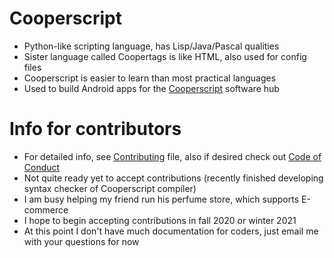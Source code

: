 # Cooperscript
* Python-like scripting language, has Lisp/Java/Pascal qualities
* Sister language called Coopertags is like HTML, also used for config files
* Cooperscript is easier to learn than most practical languages
* Used to build Android apps for the [Cooperscript](http://treenimation.net/cooperscript/) software hub
# Info for contributors
* For detailed info, see [Contributing](CONTRIBUTING.md) file, also if desired check out [Code of Conduct](CODE_OF_CONDUCT.md)
* Not quite ready yet to accept contributions (recently finished developing syntax checker of Cooperscript compiler)
* I am busy helping my friend run his perfume store, which supports E-commerce
* I hope to begin accepting contributions in fall 2020 or winter 2021
* At this point I don't have much documentation for coders, just email me with your questions for now
